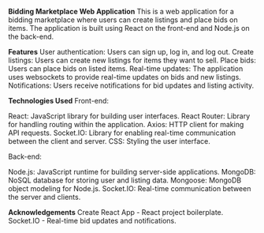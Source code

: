 **Bidding Marketplace Web Application**
This is a web application for a bidding marketplace where users can create listings and place bids on items. The application is built using React on the front-end and Node.js on the back-end.

**Features**
User authentication: Users can sign up, log in, and log out.
Create listings: Users can create new listings for items they want to sell.
Place bids: Users can place bids on listed items.
Real-time updates: The application uses websockets to provide real-time updates on bids and new listings.
Notifications: Users receive notifications for bid updates and listing activity.

**Technologies Used**
Front-end:

React: JavaScript library for building user interfaces.
React Router: Library for handling routing within the application.
Axios: HTTP client for making API requests.
Socket.IO: Library for enabling real-time communication between the client and server.
CSS: Styling the user interface.

Back-end:

Node.js: JavaScript runtime for building server-side applications.
MongoDB: NoSQL database for storing user and listing data.
Mongoose: MongoDB object modeling for Node.js.
Socket.IO: Real-time communication between the server and clients.

**Acknowledgements**
Create React App - React project boilerplate.
Socket.IO - Real-time bid updates and notifications.
